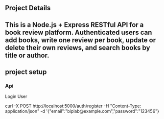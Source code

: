 ## Project Details
This is a Node.js + Express RESTful API for a book review platform. Authenticated users can add books, write one review per book, update or delete their own reviews, and search books by title or author.
---

## project setup
### Api
<p>Login User</p>
curl -X POST http://localhost:5000/auth/register -H "Content-Type: application/json" -d '{"email":"biplab@example.com","password":"123456"}


